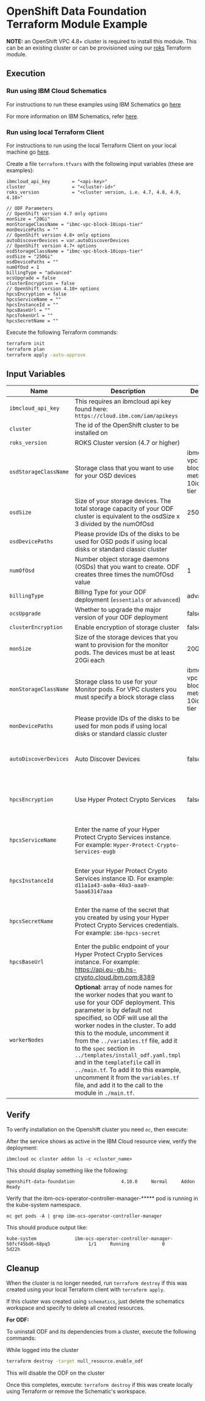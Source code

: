 # OpenShift Data Foundation Terraform Module Example

**NOTE:** an OpenShift VPC 4.8+ cluster is required to install this module. This can be an existing cluster or can be provisioned using our [roks](https://github.com/ibm-build-lab/terraform-ibm-cloud-pak/tree/main/modules/roks) Terraform module.

## Execution

### Run using IBM Cloud Schematics

For instructions to run these examples using IBM Schematics go [here](https://github.com/ibm-build-lab/terraform-ibm-cloud-pak/blob/main/Using_Schematics.md)

For more information on IBM Schematics, refer [here](https://cloud.ibm.com/docs/schematics?topic=schematics-get-started-terraform).

### Run using local Terraform Client

For instructions to run using the local Terraform Client on your local machine go [here](https://github.com/ibm-build-lab/terraform-ibm-cloud-pak/blob/main/Using_Terraform.md). 

Create a file `terraform.tfvars` with the following input variables (these are examples):

```hcl
ibmcloud_api_key        = "<api-key>"
cluster                 = "<cluster-id>"
roks_version            = "<cluster version, i.e. 4.7, 4.8, 4.9, 4.10>"

// ODF Parameters
// OpenShift version 4.7 only options
monSize = "20Gi"
monStorageClassName = "ibmc-vpc-block-10iops-tier"
monDevicePaths = ""
// OpenShift version 4.8+ only options
autoDiscoverDevices = var.autoDiscoverDevices
// OpenShift version 4.7+ options
osdStorageClassName = "ibmc-vpc-block-10iops-tier"
osdSize = "250Gi"
osdDevicePaths = ""
numOfOsd = 1
billingType = "advanced"
ocsUpgrade = false
clusterEncryption = false
// OpenShift version 4.10+ options
hpcsEncryption = false
hpcsServiceName = ""
hpcsInstanceId = ""
hpcsBaseUrl = ""
hpcsTokenUrl = ""
hpcsSecretName = ""
```

Execute the following Terraform commands:

```bash
terraform init
terraform plan
terraform apply -auto-approve
```

## Input Variables

| Name                           | Description                                                                                                                                                                                                                | Default | Required |
| ------------------------------ | -------------------------------------------------------------------------------------------------------------------------------------------------------------------------------------------------------------------------- | ------- | -------- |
| `ibmcloud_api_key`             | This requires an ibmcloud api key found here: `https://cloud.ibm.com/iam/apikeys`    |         | Yes       |
| `cluster`                   | The id of the OpenShift cluster to be installed on |  | Yes       |
| `roks_version`                   | ROKS Cluster version (4.7 or higher) |  | Yes       |
| `osdStorageClassName`                   | Storage class that you want to use for your OSD devices | ibmc-vpc-block-metro-10iops-tier | Yes       |
| `osdSize`                   | Size of your storage devices. The total storage capacity of your ODF cluster is equivalent to the osdSize x 3 divided by the numOfOsd | 250Gi | Yes       |
| `osdDevicePaths`                   | Please provide IDs of the disks to be used for OSD pods if using local disks or standard classic cluster |  | No   |
| `numOfOsd`                   | Number object storage daemons (OSDs) that you want to create. ODF creates three times the numOfOsd value | 1 | Yes       |
| `billingType`                   | Billing Type for your ODF deployment (`essentials` or `advanced`) | advanced | Yes       |
| `ocsUpgrade`                   | Whether to upgrade the major version of your ODF deployment | false | Yes       |
| `clusterEncryption`                   | Enable encryption of storage cluster | false | Yes       |
| `monSize`                   | Size of the storage devices that you want to provision for the monitor pods. The devices must be at least 20Gi each | 20Gi | Yes (Only roks 4.7)       |
| `monStorageClassName`                   | Storage class to use for your Monitor pods. For VPC clusters you must specify a block storage class | ibmc-vpc-block-metro-10iops-tier | Yes (Only roks 4.7)       |
| `monDevicePaths`                   | Please provide IDs of the disks to be used for mon pods if using local disks or standard classic cluster | | No (Only for roks 4.7)       |
| `autoDiscoverDevices`                   | Auto Discover Devices | false | No (Not available for roks version 4.7)       |
| `hpcsEncryption`                   | Use Hyper Protect Crypto Services | false | No (Only available for roks version 4.10)       |
| `hpcsServiceName`                   | Enter the name of your Hyper Protect Crypto Services instance. For example: `Hyper-Protect-Crypto-Services-eugb` |  | No (Only available for roks version 4.10)    |
| `hpcsInstanceId`                   | Enter your Hyper Protect Crypto Services instance ID. For example: `d11a1a43-aa0a-40a3-aaa9-5aaa63147aaa` |  | No (Only available for roks version 4.10)    |
| `hpcsSecretName`                   | Enter the name of the secret that you created by using your Hyper Protect Crypto Services credentials. For example: `ibm-hpcs-secret` |  | No (Only available for roks version 4.10)    |
| `hpcsBaseUrl`                   | Enter the public endpoint of your Hyper Protect Crypto Services instance. For example: https://api.eu-gb.hs-crypto.cloud.ibm.com:8389 |  | No (Only available for roks version 4.10)    |
| `workerNodes` | **Optional**: array of node names for the worker nodes that you want to use for your ODF deployment. This parameter is by default not specified, so ODF will use all the worker nodes in the cluster. To add this to the module, uncomment it from the `../variables.tf` file, add it to the `spec` section in `../templates/install_odf.yaml.tmpl` and in the `templatefile` call in `../main.tf`. To add it to this example, uncomment it from the `variables.tf` file, and add it to the call to the module in `./main.tf`. | | No

## Verify

To verify installation on the Openshift cluster you need `oc`, then execute:

After the service shows as active in the IBM Cloud resource view, verify the deployment:

    ibmcloud oc cluster addon ls -c <cluster_name>

This should display something like the following:

    openshift-data-foundation                 4.10.0     Normal     Addon Ready
    
Verify that the ibm-ocs-operator-controller-manager-***** pod is running in the kube-system namespace.

    oc get pods -A | grep ibm-ocs-operator-controller-manager

This should produce output like:

    kube-system              ibm-ocs-operator-controller-manager-58fcf45bd6-68pq5              1/1     Running            0          5d22h

## Cleanup

When the cluster is no longer needed, run `terraform destroy` if this was created using your local Terraform client with `terraform apply`. 

If this cluster was created using `schematics`, just delete the schematics workspace and specify to delete all created resources.

<b>For ODF:</b>

To uninstall ODF and its dependencies from a cluster, execute the following commands:

While logged into the cluster

```bash
terraform destroy -target null_resource.enable_odf
```
This will disable the ODF on the cluster

Once this completes, execute: `terraform destroy` if this was create locally using Terraform or remove the Schematic's workspace.

